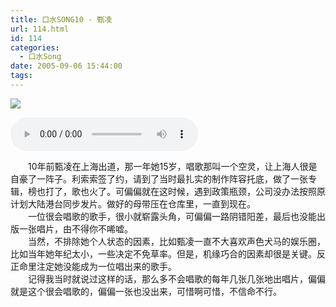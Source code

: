 ```yaml
---
title: 口水SONG10 - 甄凌
url: 114.html
id: 114
categories:
  - 口水Song
date: 2005-09-06 15:44:00
tags:
---
```


![](https://antiwave.tech/wp-content/uploads/2020/01/05-09-06.gif)

<audio controls height="100" width="100">
  <source src="https://content.antiwave.tech/file/antiwave/%E5%8F%A3%E6%B0%B4Song10+-+%E7%94%84%E5%87%8C.mp3" type="audio/mpeg">
  <embed height="50" width="100" src="https://content.antiwave.tech/file/antiwave/%E5%8F%A3%E6%B0%B4Song10+-+%E7%94%84%E5%87%8C.mp3">
</audio>


　　10年前甄凌在上海出道，那一年她15岁，唱歌那叫一个空灵，让上海人很是自豪了一阵子。利索索签了约，请到了当时最扎实的制作阵容托底，做了一张专辑，榜也打了，歌也火了。可偏偏就在这时候，遇到政策瓶颈，公司没办法按照原计划大陆港台同步发片。做好的母带压在仓库里，一直到现在。  
　　一位很会唱歌的歌手，很小就崭露头角，可偏偏一路阴错阳差，最后也没能出版一张唱片，由不得你不唏嘘。  
　　当然，不排除她个人状态的因素，比如甄凌一直不大喜欢声色犬马的娱乐圈，比如当年她年纪太小，一些决定不免草率。但是，机缘巧合的因素却很是关键。反正命里注定她没能成为一位唱出来的歌手。  
　　记得我当时就说过这样的话，那么多不会唱歌的每年几张几张地出唱片，偏偏就是这个很会唱歌的，偏偏一张也没出来，可惜啊可惜，不信命不行。